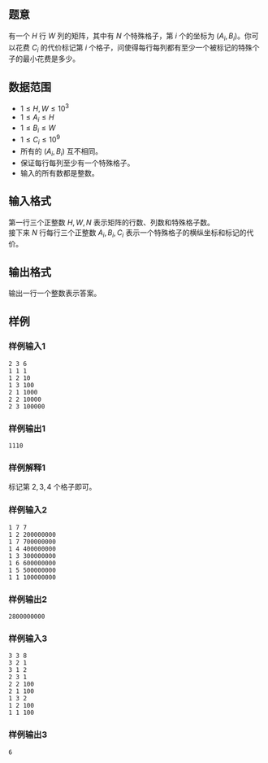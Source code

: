 ## 题意

有一个 $H$ 行 $W$ 列的矩阵，其中有 $N$ 个特殊格子，第 $i$ 个的坐标为 $(A_i,B_i)$。你可以花费 $C_i$ 的代价标记第 $i$ 个格子，问使得每行每列都有至少一个被标记的特殊个子的最小花费是多少。

## 数据范围

- $1 \le H,W \le 10^3$
- $1 \le A_i \le H$
- $1 \le B_i \le W$
- $1 \le C_i \le 10^9$
- 所有的 $(A_i,B_i)$ 互不相同。
- 保证每行每列至少有一个特殊格子。
- 输入的所有数都是整数。

## 输入格式

第一行三个正整数 $H,W,N$ 表示矩阵的行数、列数和特殊格子数。  
接下来 $N$ 行每行三个正整数 $A_i,B_i,C_i$ 表示一个特殊格子的横纵坐标和标记的代价。  

## 输出格式

输出一行一个整数表示答案。

## 样例

### 样例输入1

```input
2 3 6
1 1 1
1 2 10
1 3 100
2 1 1000
2 2 10000
2 3 100000

```

### 样例输出1

```output
1110

```

### 样例解释1

标记第 $2,3,4$ 个格子即可。

### 样例输入2

```input
1 7 7
1 2 200000000
1 7 700000000
1 4 400000000
1 3 300000000
1 6 600000000
1 5 500000000
1 1 100000000

```

### 样例输出2

```output
2800000000

```

### 样例输入3

```input
3 3 8
3 2 1
3 1 2
2 3 1
2 2 100
2 1 100
1 3 2
1 2 100
1 1 100

```

### 样例输出3

```output
6

```
